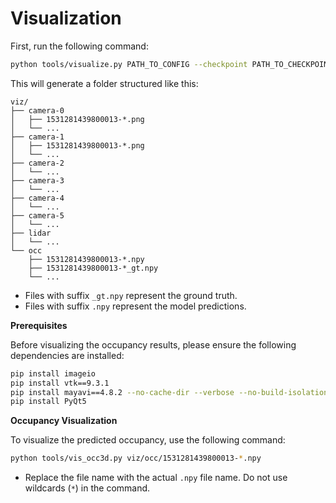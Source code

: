 # Visualization

First, run the following command:

```bash
python tools/visualize.py PATH_TO_CONFIG --checkpoint PATH_TO_CHECKPOINT
```

This will generate a folder structured like this:

```
viz/
├── camera-0
│   ├── 1531281439800013-*.png
│   └── ...
├── camera-1
│   ├── 1531281439800013-*.png
│   └── ...
├── camera-2
│   └── ...
├── camera-3
│   └── ...
├── camera-4
│   └── ...
├── camera-5
│   └── ...
├── lidar
│   └── ...
└── occ
    ├── 1531281439800013-*.npy
    ├── 1531281439800013-*_gt.npy
    └── ...
```

* Files with suffix `_gt.npy` represent the ground truth.
* Files with suffix `.npy` represent the model predictions.

**Prerequisites**

Before visualizing the occupancy results, please ensure the following dependencies are installed:
```bash
pip install imageio
pip install vtk==9.3.1
pip install mayavi==4.8.2 --no-cache-dir --verbose --no-build-isolation
pip install PyQt5
```

**Occupancy Visualization**

To visualize the predicted occupancy, use the following command:

```bash
python tools/vis_occ3d.py viz/occ/1531281439800013-*.npy
```

* Replace the file name with the actual `.npy` file name. Do not use wildcards (`*`) in the command.